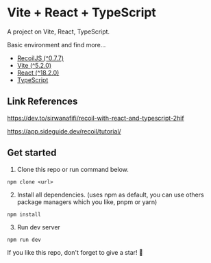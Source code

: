 # Vite + React + TypeScript

A project on Vite, React, TypeScript.

Basic environment and find more...

- [RecoilJS (^0.7.7)](https://recoiljs.org/)
- [Vite (^5.2.0)](https://vitejs.dev/)
- [React (^18.2.0)](https://react.dev/)
- [TypeScript](https://www.typescriptlang.org/)

## Link References

https://dev.to/sirwanafifi/recoil-with-react-and-typescript-2hif

https://app.sideguide.dev/recoil/tutorial/

## Get started

1. Clone this repo or run command below.

```
npm clone <url>
```

2. Install all dependencies. (uses npm as default, you can use others package managers which you like, pnpm or yarn)

```
npm install
```

3. Run dev server

```
npm run dev
```

If you like this repo, don't forget to give a star! :star2:
